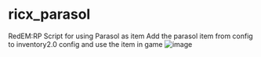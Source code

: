 # ricx_parasol
RedEM:RP Script for using Parasol as item 
Add the parasol item from config to inventory2.0 config and use the item in game
![image](https://user-images.githubusercontent.com/66686454/157844917-e6c39fce-bdb8-4ecf-b7df-fdd4411622c7.png)
